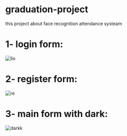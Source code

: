 # graduation-project
this project about face recognition attendance systeam
<h1>1- login form:</h1>

![llo](https://user-images.githubusercontent.com/51214702/125527018-a98208b4-69c7-4d62-b3c4-7975b57d29db.JPG)

<h1>2- register form:</h1>

![re](https://user-images.githubusercontent.com/51214702/125541523-d0e93330-e039-4302-92af-3e900c820f5b.JPG)

<h1>3- main form with dark:</h1>

![darkk](https://user-images.githubusercontent.com/51214702/126020503-f0b631ca-e794-4abf-acf6-e0bd842fc745.JPG)



